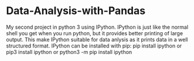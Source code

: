 # Data-Analysis-with-Pandas
My second project in python 3 using IPython. IPython is just like the normal shell you get when you run python, but it provides better printing of large output. This make IPython suitable for data anlysis as it prints data in a well structured format. IPython can be installed with pip: pip install ipython  or pip3 install ipython or python3 -m pip install ipython
